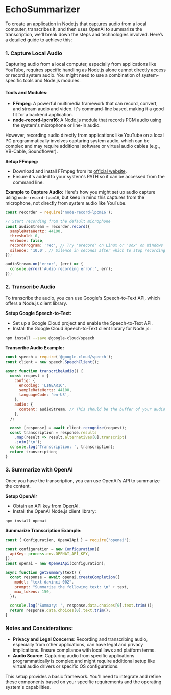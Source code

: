 # EchoSummarizer

To create an application in Node.js that captures audio from a local computer, transcribes it, and then uses OpenAI to summarize the transcription, we'll break down the steps and technologies involved. Here’s a detailed guide to achieve this:

### 1. **Capture Local Audio**

Capturing audio from a local computer, especially from applications like YouTube, requires specific handling as Node.js alone cannot directly access or record system audio. You might need to use a combination of system-specific tools and Node.js modules.

#### Tools and Modules:
- **FFmpeg**: A powerful multimedia framework that can record, convert, and stream audio and video. It's command-line based, making it a good fit for a backend application.
- **node-record-lpcm16**: A Node.js module that records PCM audio using the system's microphone or line-in audio.

However, recording audio directly from applications like YouTube on a local PC programmatically involves capturing system audio, which can be complex and may require additional software or virtual audio cables (e.g., VB-Cable, Soundflower).

**Setup FFmpeg:**
- Download and install FFmpeg from its [official website](https://ffmpeg.org/download.html).
- Ensure it's added to your system's PATH so it can be accessed from the command line.

**Example to Capture Audio:**
Here's how you might set up audio capture using `node-record-lpcm16`, but keep in mind this captures from the microphone, not directly from system audio like YouTube.

```javascript
const recorder = require('node-record-lpcm16');

// Start recording from the default microphone
const audioStream = recorder.record({
  sampleRateHertz: 44100,
  threshold: 0,
  verbose: false,
  recordProgram: 'rec', // Try 'arecord' on Linux or 'sox' on Windows
  silence: '10.0', // Silence in seconds after which to stop recording
});

audioStream.on('error', (err) => {
  console.error('Audio recording error:', err);
});
```

### 2. **Transcribe Audio**

To transcribe the audio, you can use Google's Speech-to-Text API, which offers a Node.js client library.

**Setup Google Speech-to-Text:**
- Set up a Google Cloud project and enable the Speech-to-Text API.
- Install the Google Cloud Speech-to-Text client library for Node.js:

```bash
npm install --save @google-cloud/speech
```

**Transcribe Audio Example:**
```javascript
const speech = require('@google-cloud/speech');
const client = new speech.SpeechClient();

async function transcribeAudio() {
  const request = {
    config: {
      encoding: 'LINEAR16',
      sampleRateHertz: 44100,
      languageCode: 'en-US',
    },
    audio: {
      content: audioStream, // This should be the buffer of your audio file
    },
  };

  const [response] = await client.recognize(request);
  const transcription = response.results
    .map(result => result.alternatives[0].transcript)
    .join('\n');
  console.log('Transcription: ', transcription);
  return transcription;
}
```

### 3. **Summarize with OpenAI**

Once you have the transcription, you can use OpenAI's API to summarize the content.

**Setup OpenAI:**
- Obtain an API key from OpenAI.
- Install the OpenAI Node.js client library:

```bash
npm install openai
```

**Summarize Transcription Example:**
```javascript
const { Configuration, OpenAIApi } = require('openai');

const configuration = new Configuration({
  apiKey: process.env.OPENAI_API_KEY,
});
const openai = new OpenAIApi(configuration);

async function getSummary(text) {
  const response = await openai.createCompletion({
    model: "text-davinci-002",
    prompt: "Summarize the following text: \n" + text,
    max_tokens: 150,
  });

  console.log('Summary: ', response.data.choices[0].text.trim());
  return response.data.choices[0].text.trim();
}
```

### Notes and Considerations:

- **Privacy and Legal Concerns**: Recording and transcribing audio, especially from other applications, can have legal and privacy implications. Ensure compliance with local laws and platform terms.
- **Audio Source**: Capturing audio from specific applications programmatically is complex and might require additional setup like virtual audio drivers or specific OS configurations.

This setup provides a basic framework. You'll need to integrate and refine these components based on your specific requirements and the operating system's capabilities.
